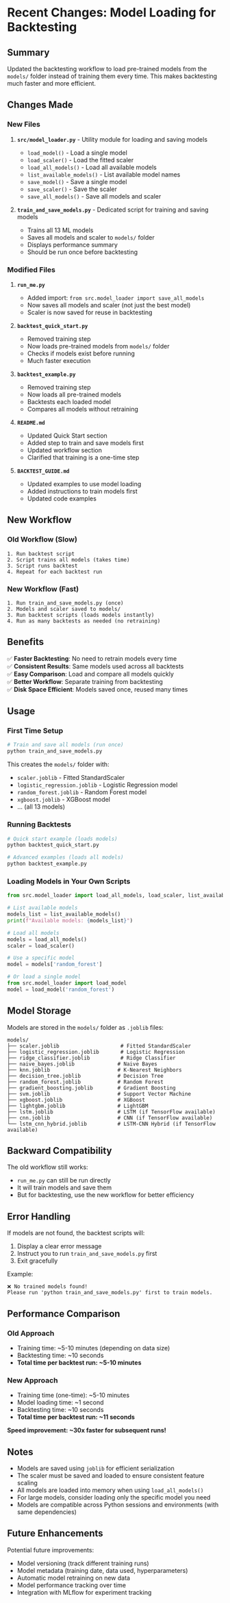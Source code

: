 # Recent Changes: Model Loading for Backtesting

## Summary

Updated the backtesting workflow to load pre-trained models from the `models/` folder instead of training them every time. This makes backtesting much faster and more efficient.

## Changes Made

### New Files

1. **`src/model_loader.py`** - Utility module for loading and saving models
   - `load_model()` - Load a single model
   - `load_scaler()` - Load the fitted scaler
   - `load_all_models()` - Load all available models
   - `list_available_models()` - List available model names
   - `save_model()` - Save a single model
   - `save_scaler()` - Save the scaler
   - `save_all_models()` - Save all models and scaler

2. **`train_and_save_models.py`** - Dedicated script for training and saving models
   - Trains all 13 ML models
   - Saves all models and scaler to `models/` folder
   - Displays performance summary
   - Should be run once before backtesting

### Modified Files

1. **`run_me.py`**
   - Added import: `from src.model_loader import save_all_models`
   - Now saves all models and scaler (not just the best model)
   - Scaler is now saved for reuse in backtesting

2. **`backtest_quick_start.py`**
   - Removed training step
   - Now loads pre-trained models from `models/` folder
   - Checks if models exist before running
   - Much faster execution

3. **`backtest_example.py`**
   - Removed training step
   - Now loads all pre-trained models
   - Backtests each loaded model
   - Compares all models without retraining

4. **`README.md`**
   - Updated Quick Start section
   - Added step to train and save models first
   - Updated workflow section
   - Clarified that training is a one-time step

5. **`BACKTEST_GUIDE.md`**
   - Updated examples to use model loading
   - Added instructions to train models first
   - Updated code examples

## New Workflow

### Old Workflow (Slow)
```
1. Run backtest script
2. Script trains all models (takes time)
3. Script runs backtest
4. Repeat for each backtest run
```

### New Workflow (Fast)
```
1. Run train_and_save_models.py (once)
2. Models and scaler saved to models/
3. Run backtest scripts (loads models instantly)
4. Run as many backtests as needed (no retraining)
```

## Benefits

✅ **Faster Backtesting**: No need to retrain models every time  
✅ **Consistent Results**: Same models used across all backtests  
✅ **Easy Comparison**: Load and compare all models quickly  
✅ **Better Workflow**: Separate training from backtesting  
✅ **Disk Space Efficient**: Models saved once, reused many times  

## Usage

### First Time Setup

```bash
# Train and save all models (run once)
python train_and_save_models.py
```

This creates the `models/` folder with:
- `scaler.joblib` - Fitted StandardScaler
- `logistic_regression.joblib` - Logistic Regression model
- `random_forest.joblib` - Random Forest model
- `xgboost.joblib` - XGBoost model
- ... (all 13 models)

### Running Backtests

```bash
# Quick start example (loads models)
python backtest_quick_start.py

# Advanced examples (loads all models)
python backtest_example.py
```

### Loading Models in Your Own Scripts

```python
from src.model_loader import load_all_models, load_scaler, list_available_models

# List available models
models_list = list_available_models()
print(f"Available models: {models_list}")

# Load all models
models = load_all_models()
scaler = load_scaler()

# Use a specific model
model = models['random_forest']

# Or load a single model
from src.model_loader import load_model
model = load_model('random_forest')
```

## Model Storage

Models are stored in the `models/` folder as `.joblib` files:

```
models/
├── scaler.joblib                    # Fitted StandardScaler
├── logistic_regression.joblib       # Logistic Regression
├── ridge_classifier.joblib          # Ridge Classifier
├── naive_bayes.joblib              # Naive Bayes
├── knn.joblib                      # K-Nearest Neighbors
├── decision_tree.joblib            # Decision Tree
├── random_forest.joblib            # Random Forest
├── gradient_boosting.joblib        # Gradient Boosting
├── svm.joblib                      # Support Vector Machine
├── xgboost.joblib                  # XGBoost
├── lightgbm.joblib                 # LightGBM
├── lstm.joblib                     # LSTM (if TensorFlow available)
├── cnn.joblib                      # CNN (if TensorFlow available)
└── lstm_cnn_hybrid.joblib          # LSTM-CNN Hybrid (if TensorFlow available)
```

## Backward Compatibility

The old workflow still works:
- `run_me.py` can still be run directly
- It will train models and save them
- But for backtesting, use the new workflow for better efficiency

## Error Handling

If models are not found, the backtest scripts will:
1. Display a clear error message
2. Instruct you to run `train_and_save_models.py` first
3. Exit gracefully

Example:
```
❌ No trained models found!
Please run 'python train_and_save_models.py' first to train models.
```

## Performance Comparison

### Old Approach
- Training time: ~5-10 minutes (depending on data size)
- Backtesting time: ~10 seconds
- **Total time per backtest run: ~5-10 minutes**

### New Approach
- Training time (one-time): ~5-10 minutes
- Model loading time: ~1 second
- Backtesting time: ~10 seconds
- **Total time per backtest run: ~11 seconds**

**Speed improvement: ~30x faster for subsequent runs!**

## Notes

- Models are saved using `joblib` for efficient serialization
- The scaler must be saved and loaded to ensure consistent feature scaling
- All models are loaded into memory when using `load_all_models()`
- For large models, consider loading only the specific model you need
- Models are compatible across Python sessions and environments (with same dependencies)

## Future Enhancements

Potential future improvements:
- Model versioning (track different training runs)
- Model metadata (training date, data used, hyperparameters)
- Automatic model retraining on new data
- Model performance tracking over time
- Integration with MLflow for experiment tracking
